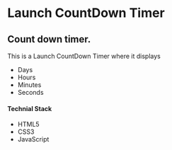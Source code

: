 # Launch CountDown Timer
## Count down timer.

This is a Launch CountDown Timer 
where it displays 
- Days
- Hours
- Minutes
- Seconds

#### Technial Stack
- HTML5
- CSS3
- JavaScript